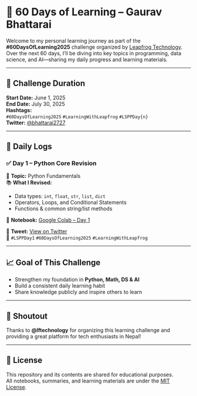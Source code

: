 # 📘 60 Days of Learning – Gaurav Bhattarai

Welcome to my personal learning journey as part of the **#60DaysOfLearning2025** challenge organized by [Leapfrog Technology](https://lftechnology.com/). Over the next 60 days, I’ll be diving into key topics in programming, data science, and AI—sharing my daily progress and learning materials.

---

## 📅 Challenge Duration

**Start Date:** June 1, 2025  
**End Date:** July 30, 2025  
**Hashtags:**  
`#60DaysOfLearning2025` `#LearningWithLeapfrog` `#LSPPDay{n}`  
**Twitter:** [@bhattarai2727](https://twitter.com/bhattarai2727)

---

## 🚀 Daily Logs

### ✅ Day 1 – Python Core Revision

📌 **Topic:** Python Fundamentals  
📚 **What I Revised:**
- Data types: `int`, `float`, `str`, `list`, `dict`
- Operators, Loops, and Conditional Statements
- Functions & common string/list methods

🔗 **Notebook:** [Google Colab – Day 1](https://shorturl.at/CG8mo)

🧵 **Tweet:** [View on Twitter](https://twitter.com/bhattarai2727/status/1796914083984752784)  
📌 `#LSPPDay1` `#60DaysOfLearning2025` `#LearningWithLeapfrog`

---

## 📈 Goal of This Challenge

- Strengthen my foundation in **Python, Math, DS & AI**
- Build a consistent daily learning habit
- Share knowledge publicly and inspire others to learn

---

## 🙌 Shoutout

Thanks to **@lftechnology** for organizing this learning challenge and providing a great platform for tech enthusiasts in Nepal!

---

## 📄 License

This repository and its contents are shared for educational purposes.  
All notebooks, summaries, and learning materials are under the [MIT License](https://choosealicense.com/licenses/mit/).

